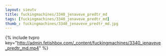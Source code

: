 ```yaml
--- 
layout: sieutv
title: fuckingmachines/3340_jenaveve_predtr_md
tags: [fuckingmachines/3340_jenaveve_predtr_md]
thumb_: fuckingmachines/3340_jenaveve_predtr_md.jpg
---
```

{% include tvpro key="http://admin.fetishbox.com/_content/fuckingmachines/3340_jenaveve_predtr_md.mp4" %} 

